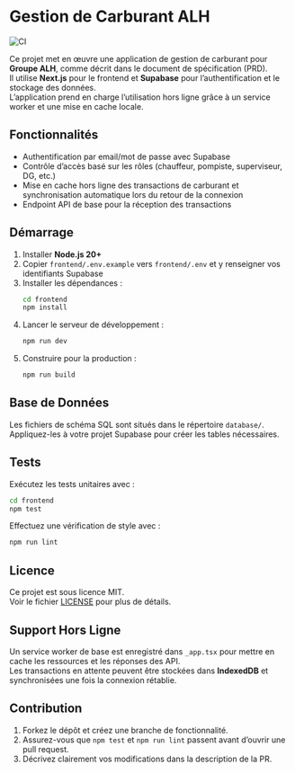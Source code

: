# Gestion de Carburant ALH

![CI](https://github.com/your-org/codex-alh-fuel/actions/workflows/ci.yml/badge.svg)

Ce projet met en œuvre une application de gestion de carburant pour **Groupe ALH**, comme décrit dans le document de spécification (PRD).  
Il utilise **Next.js** pour le frontend et **Supabase** pour l’authentification et le stockage des données.  
L’application prend en charge l’utilisation hors ligne grâce à un service worker et une mise en cache locale.

## Fonctionnalités

- Authentification par email/mot de passe avec Supabase  
- Contrôle d’accès basé sur les rôles (chauffeur, pompiste, superviseur, DG, etc.)  
- Mise en cache hors ligne des transactions de carburant et synchronisation automatique lors du retour de la connexion  
- Endpoint API de base pour la réception des transactions

## Démarrage

1. Installer **Node.js 20+**
2. Copier `frontend/.env.example` vers `frontend/.env` et y renseigner vos identifiants Supabase
3. Installer les dépendances :
   ```sh
   cd frontend
   npm install
   ```
4. Lancer le serveur de développement :
   ```sh
   npm run dev
   ```
5. Construire pour la production :
   ```sh
   npm run build
   ```
## Base de Données

Les fichiers de schéma SQL sont situés dans le répertoire `database/`.  
Appliquez-les à votre projet Supabase pour créer les tables nécessaires.

## Tests

Exécutez les tests unitaires avec :

```sh
cd frontend
npm test
```

Effectuez une vérification de style avec :

```sh
npm run lint
```

## Licence

Ce projet est sous licence MIT.  
Voir le fichier [LICENSE](LICENSE) pour plus de détails.

## Support Hors Ligne

Un service worker de base est enregistré dans `_app.tsx` pour mettre en cache les ressources et les réponses des API.  
Les transactions en attente peuvent être stockées dans **IndexedDB** et synchronisées une fois la connexion rétablie.

## Contribution

1. Forkez le dépôt et créez une branche de fonctionnalité.
2. Assurez-vous que `npm test` et `npm run lint` passent avant d’ouvrir une pull request.
3. Décrivez clairement vos modifications dans la description de la PR.
